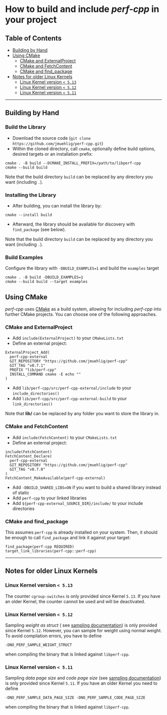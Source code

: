 # How to build and include *perf-cpp* in your project

## Table of Contents
- [Building by Hand](#building-by-hand)
- [Using CMake](#using-cmake)
  - [CMake and ExternalProject](#cmake-and-externalproject)
  - [CMake and FetchContent](#cmake-and-fetchcontent)
  - [CMake and find_package](#cmake-and-find_package)
- [Notes for older Linux Kernels](#notes-for-older-linux-kernels)
  - [Linux Kernel version `< 5.13`](#linux-kernel-version--513)
  - [Linux Kernel version `< 5.12`](#linux-kernel-version--512)
  - [Linux Kernel version `< 5.11`](#linux-kernel-version--511)
---

## Building by Hand
### Build the Library
* Download the source code (`git clone https://github.com/jmuehlig/perf-cpp.git`)
* Within the cloned directory, call `cmake`, optionally define build options, desired targets or an installation prefix:

```
cmake . -B build --DCMAKE_INSTALL_PREFIX=/path/to/libperf-cpp
cmake --build build
```

Note that the build directory `build` can be replaced by any directory you want (including `.`).

### Installing the Library
* After building, you can install the library by:

```
cmake --install build
```

* Afterward, the library should be available for discovery with `find_package` (see below).

Note that the build directory `build` can be replaced by any directory you want (including `.`).

### Build Examples
Configure the library with `-DBUILD_EXAMPLES=1` and build the `examples` target
```
cmake . -B build -DBUILD_EXAMPLES=1
cmake --build build --target examples
```

## Using CMake
*perf-cpp*  uses [CMake](https://cmake.org/) as a build system, allowing for including *perf-cpp* into further CMake projects.
You can choose one of the following approaches.

### CMake and ExternalProject
* Add `include(ExternalProject)` to your `CMakeLists.txt`
* Define an external project:
```
ExternalProject_Add(
  perf-cpp-external
  GIT_REPOSITORY "https://github.com/jmuehlig/perf-cpp"
  GIT_TAG "v0.7.1"
  PREFIX "lib/perf-cpp"
  INSTALL_COMMAND cmake -E echo ""
)
```
* Add `lib/perf-cpp/src/perf-cpp-external/include` to your `include_directories()`
* Add `lib/perf-cpp/src/perf-cpp-external-build` to your `link_directories()`

Note that **lib/** can be replaced by any folder you want to store the library in.
  

### CMake and FetchContent
* Add `include(FetchContent)` to your `CMakeLists.txt`
* Define an external project:
```
include(FetchContent)
FetchContent_Declare(
  perf-cpp-external
  GIT_REPOSITORY "https://github.com/jmuehlig/perf-cpp"
  GIT_TAG "v0.7.0"
)
FetchContent_MakeAvailable(perf-cpp-external)
```
* Add `-DBUILD_SHARED_LIBS=ON` if you want to build a shared library instead of static
* Add `perf-cpp` to your linked libraries
* Add `${perf-cpp-external_SOURCE_DIR}/include/` to your include directories

### CMake and find_package

This assumes `perf-cpp` is already installed on your system. Then, it should be enough to call `find_package` and link it against your target:

```
find_package(perf-cpp REQUIRED)
target_link_libraries(perf-cpp::perf-cpp)
```
---

## Notes for older Linux Kernels
###  Linux Kernel version `< 5.13`
The counter `cgroup-switches` is only provided since Kernel `5.13`.
If you have an older Kernel, the counter cannot be used and will be deactivated.

### Linux Kernel version `< 5.12`
Sampling *weight as struct* ( see [sampling documentation](sampling.md)) is only provided since Kernel `5.12`.
However, you can sample for weight using normal weight. To avoid compilation errors, you have to define


    -DNO_PERF_SAMPLE_WEIGHT_STRUCT


when compiling the binary that is linked against `libperf-cpp`.

### Linux Kernel version `< 5.11`
Sampling *data page size* and *code page size*  (see [sampling documentation](sampling.md)) is only provided since Kernel `5.11`.
If you have an older Kernel you need to define


    -DNO_PERF_SAMPLE_DATA_PAGE_SIZE -DNO_PERF_SAMPLE_CODE_PAGE_SIZE


when compiling the binary that is linked against `libperf-cpp`.
